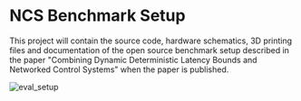 # NCS Benchmark Setup
This project will contain the source code, hardware schematics, 3D printing files and documentation of the open source benchmark setup described in the paper "Combining Dynamic Deterministic Latency Bounds and Networked Control Systems" when the paper is published.

![eval_setup](https://github.com/RobinLaidig/ncs_benchmark_setup/assets/69897594/ac191e98-cc7e-4d4c-b4ca-7043381789da)
